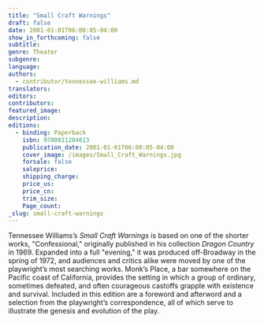 ```yaml
---
title: "Small Craft Warnings"
draft: false
date: 2001-01-01T06:00:05-04:00
show_in_forthcoming: false
subtitle:
genre: Theater
subgenre:
language:
authors:
  - contributor/tennessee-williams.md
translators:
editors:
contributors:
featured_image:
description:
editions:
  - binding: Paperback
    isbn: 9780811204613
    publication_date: 2001-01-01T06:00:05-04:00
    cover_image: /images/Small_Craft_Warnings.jpg
    forsale: false
    saleprice:
    shipping_charge:
    price_us:
    price_cn:
    trim_size:
    Page_count:
_slug: small-craft-warnings
---
```


Tennessee Williams’s _Small Craft Warnings_ is based on one of the shorter works, "Confessional," originally published in his collection _Dragon Country_ in 1969. Expanded into a full "evening," it was produced off-Broadway in the spring of 1972, and audiences and critics alike were moved by one of the playwright’s most searching works. Monk’s Place, a bar somewhere on the Pacific coast of California, provides the setting in which a group of ordinary, sometimes defeated, and often courageous castoffs grapple with existence and survival. Included in this edition are a foreword and afterword and a selection from the playwright’s correspondence, all of which serve to illustrate the genesis and evolution of the play.

